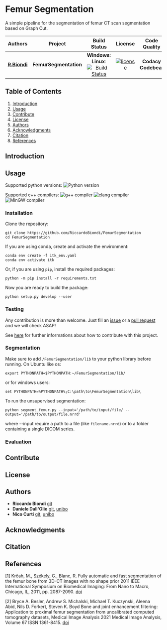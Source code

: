 # Femur Segmentation

A simple pipeline for the segmentation of femur CT scan segmentation based on Graph Cut.

| **Authors**  | **Project** |  **Build Status** | **License** | **Code Quality** |
|:------------:|:-----------:|:-----------------:|:-----------:|:----------------:|
| [**R.Biondi**](https://github.com/RiccardoBiondi) | **FemurSegmentation** | **Windows**: **Linux**: [![Build Status](https://travis-ci.com/RiccardoBiondi/FemurSegmentation.svg?token=YRvqSXwHasrnEcL9EuWP&branch=master)](https://travis-ci.com/RiccardoBiondi/FemurSegmentation) |[![license](https://img.shields.io/github/license/mashape/apistatus.svg)]()|**Codacy**  **Codebeat** |

## Table of Contents

  1. [Introduction](#Introdouction)
  2. [Usage](#Usage)
  3. [Contribute](#Contribute)
  4. [License](#Lincense)
  5. [Authors](#Authors)
  6. [Acknowledgments](#Acknowledgments)
  7. [Citation](#Citation)
  8. [References](#Refereces)

## Introduction

## Usage

Supported python versions: ![Python version](https://img.shields.io/badge/python-3.6.*|3.7.*|3.8.*-blue.svg)

Supported c++ compilers: ![g++ compiler](https://img.shields.io/badge/g++-7.*|8.*|9.*-orange.svg)
![clang compiler](https://img.shields.io/badge/clang-3.*|4.*-red.svg)
![MinGW compiler](https://img.shields.io/badge/MinGW-3.*|4.*-green.svg)

### Installation

Clone the repository:

```console
git clone https://github.com/RiccardoBiondi/FemurSegmentation
cd FemurSegmentation
```

If you are using conda, create and activate the environment:

```console
conda env create -f itk_env.yaml
conda env activate itk
```

Or, if you are using `pip`, install the required packages:

```console
python -m pip install -r requirements.txt
```

Now you are ready to build the package:

```console
python setup.py develop --user
```



### Testing

Any contribution is more than welcome. Just fill an [issue](./.github/ISSUE_TEMPLATE.md) or a [pull request](./.github/PULL_REQUEST_TEMPLATE.md) and we will check ASAP!

See [here](https://github.com/RiccardoBiondi/FemurSegmentation/blob/master/CONTRIBUTING.md) for further informations about how to contribute with this project.

### Segmentation

Make sure to add `/FemurSegmentation/lib` to your python library before running. On Ubuntu like os:
```console
export PYTHONPATH=$PYTHONPATH:~/FemurSegmentation/lib/
```

or for windows users:
```console
set PYTHONPATH=%PYTHONPATH%;C:\path\to\FemurSegmentation\lib\
```
To run the unsupervised segmentation:
```console
python segment_femur.py --input='/path/to/input/file/ --output='/path/to/output/file.nrrd'
```

where --input require a path to a file (like `filename.nrrd`) or to a folder containing a single DICOM series.

### Evaluation

## Contribute

## License

## Authors

* **Riccardo Biondi** [git](https://github.com/RiccardoBiondi)
* **Daniele Dall'Olio** [git](https://github.com/DanieleDallOlio), [unibo](https://www.unibo.it/sitoweb/daniele.dallolio)
* **Nico Curti** [git](https://github.com/Nico-Curti), [unibo](https://www.unibo.it/sitoweb/nico.curti2)

## Acknowledgments

## Citation

## References

<a id="1">[1]</a>
Krčah, M., Székely, G., Blanc, R.
Fully automatic and fast segmentation of the femur bone from 3D-CT images with no shape prior
2011 IEEE International Symposium on Biomedical Imaging: From Nano to Macro, Chicago, IL, 2011, pp. 2087-2090. [doi](https://doi.org/10.1109/ISBI.2011.5872823)


<a id="2">[2]</a>
Bryce A. Besler, Andrew S. Michalski, Michael T. Kuczynski, Aleena Abid, Nils D. Forkert, Steven K. Boyd
Bone and joint enhancement filtering: Application to proximal femur segmentation from uncalibrated computed tomography datasets,
Medical Image Analysis
2021 Medical Image Analysis, Volume 67 ISSN 1361-8415. [doi](https://doi.org/10.1016/j.media.2020.101887)
